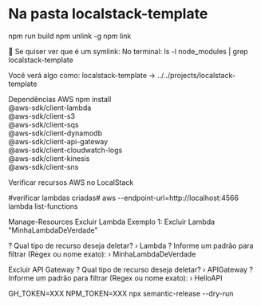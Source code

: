# Na pasta localstack-template
npm run build
npm unlink -g
npm link

🧪 Se quiser ver que é um symlink:
No terminal:
ls -l node_modules | grep localstack-template

Você verá algo como:
localstack-template -> ../../projects/localstack-template

Dependências AWS 
npm install \
  @aws-sdk/client-lambda \
  @aws-sdk/client-s3 \
  @aws-sdk/client-sqs \
  @aws-sdk/client-dynamodb \
  @aws-sdk/client-api-gateway \
  @aws-sdk/client-cloudwatch-logs \
  @aws-sdk/client-kinesis \
  @aws-sdk/client-sns


Verificar recursos AWS no LocalStack

#verificar lambdas criadas#
aws --endpoint-url=http://localhost:4566 lambda list-functions



Manage-Resources
Excluir Lambda
Exemplo 1: Excluir Lambda "MinhaLambdaDeVerdade"

? Qual tipo de recurso deseja deletar? › Lambda
? Informe um padrão para filtrar (Regex ou nome exato): › MinhaLambdaDeVerdade

Excluir API Gateway
? Qual tipo de recurso deseja deletar? › APIGateway
? Informe um padrão para filtrar (Regex ou nome exato): › HelloAPI


GH_TOKEN=XXX NPM_TOKEN=XXX npx semantic-release --dry-run